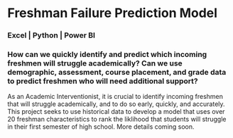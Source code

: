# Freshman Failure Prediction Model

### Excel | Python | Power BI 

### How can we quickly identify and predict which incoming freshmen will struggle academically? Can we use demographic, assessment, course placement, and grade data to predict freshmen who will need additional support?

As an Academic Interventionist, it is crucial to identify incoming freshmen that will struggle academically, and to do so early, quickly, and accurately. This project seeks to use historical data to develop a model that uses over 20 freshman characteristics to rank the liklihood that students will struggle in their first semester of high school. More details coming soon.

